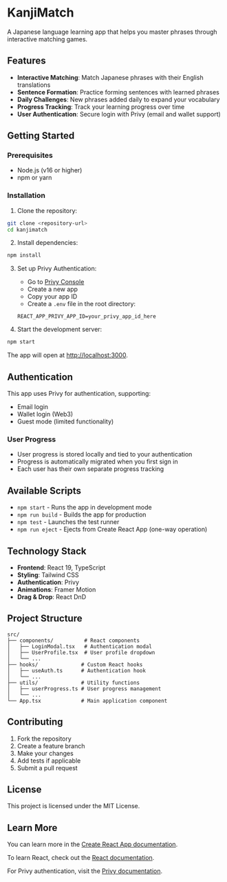 # KanjiMatch

A Japanese language learning app that helps you master phrases through interactive matching games.

## Features

- **Interactive Matching**: Match Japanese phrases with their English translations
- **Sentence Formation**: Practice forming sentences with learned phrases
- **Daily Challenges**: New phrases added daily to expand your vocabulary
- **Progress Tracking**: Track your learning progress over time
- **User Authentication**: Secure login with Privy (email and wallet support)

## Getting Started

### Prerequisites

- Node.js (v16 or higher)
- npm or yarn

### Installation

1. Clone the repository:
```bash
git clone <repository-url>
cd kanjimatch
```

2. Install dependencies:
```bash
npm install
```

3. Set up Privy Authentication:
   - Go to [Privy Console](https://console.privy.io/)
   - Create a new app
   - Copy your app ID
   - Create a `.env` file in the root directory:
   ```
   REACT_APP_PRIVY_APP_ID=your_privy_app_id_here
   ```

4. Start the development server:
```bash
npm start
```

The app will open at [http://localhost:3000](http://localhost:3000).

## Authentication

This app uses Privy for authentication, supporting:
- Email login
- Wallet login (Web3)
- Guest mode (limited functionality)

### User Progress

- User progress is stored locally and tied to your authentication
- Progress is automatically migrated when you first sign in
- Each user has their own separate progress tracking

## Available Scripts

- `npm start` - Runs the app in development mode
- `npm run build` - Builds the app for production
- `npm test` - Launches the test runner
- `npm run eject` - Ejects from Create React App (one-way operation)

## Technology Stack

- **Frontend**: React 19, TypeScript
- **Styling**: Tailwind CSS
- **Authentication**: Privy
- **Animations**: Framer Motion
- **Drag & Drop**: React DnD

## Project Structure

```
src/
├── components/          # React components
│   ├── LoginModal.tsx   # Authentication modal
│   ├── UserProfile.tsx  # User profile dropdown
│   └── ...
├── hooks/              # Custom React hooks
│   ├── useAuth.ts      # Authentication hook
│   └── ...
├── utils/              # Utility functions
│   ├── userProgress.ts # User progress management
│   └── ...
└── App.tsx             # Main application component
```

## Contributing

1. Fork the repository
2. Create a feature branch
3. Make your changes
4. Add tests if applicable
5. Submit a pull request

## License

This project is licensed under the MIT License.

## Learn More

You can learn more in the [Create React App documentation](https://facebook.github.io/create-react-app/docs/getting-started).

To learn React, check out the [React documentation](https://reactjs.org/).

For Privy authentication, visit the [Privy documentation](https://docs.privy.io/).
